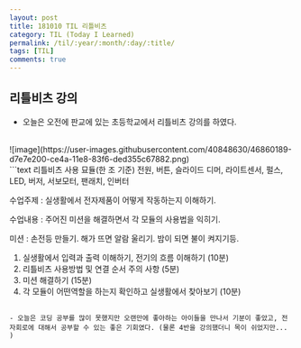 ```yaml
---
layout: post
title: 181010 TIL 리틀비츠
category: TIL (Today I Learned)
permalink: /til/:year/:month/:day/:title/
tags: [TIL]
comments: true
---
```


## 리틀비츠 강의
- 오늘은 오전에 판교에 있는 초등학교에서 리틀비츠 강의를 하였다.
<br>
![image](https://user-images.githubusercontent.com/40848630/46860189-d7e7e200-ce4a-11e8-83f6-ded355c67882.png)
<br>
```text
리틀비츠 사용 묘듈(한 조 기준)
전원, 버튼, 슬라이드 디머, 라이트센서, 펄스, LED, 버저, 서보모터, 팬래치, 인버터

수업주제 : 실생활에서 전자제품이 어떻게 작동하는지 이해하기.

수업내용 : 주어진 미션을 해결하면서 각 모듈의 사용법을 익히기.

미션 : 손전등 만들기. 해가 뜨면 알람 울리기. 밤이 되면 불이 켜지기등.
1. 실생활에서 입력과 출력 이해하기, 전기의 흐름 이해하기 (10분)
2. 리틀비츠 사용방법 및 연결 순서 주의 사항 (5분)
3. 미션 해결하기 (15분)
4. 각 모듈이 어떤역할을 하는지 확인하고 실생활에서 찾아보기 (10분)
```

- 오늘은 코딩 공부를 많이 못했지만 오랜만에 좋아하는 아이들을 만나서 기분이 좋았고, 전자회로에 대해서 공부할 수 있는 좋은 기회였다. (물론 4반을 강의했더니 목이 쉬었지만...  )